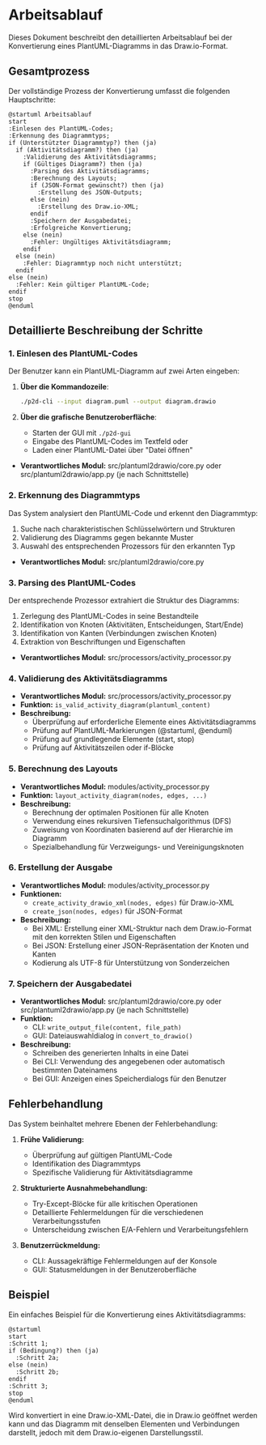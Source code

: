 # Arbeitsablauf

Dieses Dokument beschreibt den detaillierten Arbeitsablauf bei der Konvertierung eines PlantUML-Diagramms in das Draw.io-Format.

## Gesamtprozess

Der vollständige Prozess der Konvertierung umfasst die folgenden Hauptschritte:

```plantuml
@startuml Arbeitsablauf
start
:Einlesen des PlantUML-Codes;
:Erkennung des Diagrammtyps;
if (Unterstützter Diagrammtyp?) then (ja)
  if (Aktivitätsdiagramm?) then (ja)
    :Validierung des Aktivitätsdiagramms;
    if (Gültiges Diagramm?) then (ja)
      :Parsing des Aktivitätsdiagramms;
      :Berechnung des Layouts;
      if (JSON-Format gewünscht?) then (ja)
        :Erstellung des JSON-Outputs;
      else (nein)
        :Erstellung des Draw.io-XML;
      endif
      :Speichern der Ausgabedatei;
      :Erfolgreiche Konvertierung;
    else (nein)
      :Fehler: Ungültiges Aktivitätsdiagramm;
    endif
  else (nein)
    :Fehler: Diagrammtyp noch nicht unterstützt;
  endif
else (nein)
  :Fehler: Kein gültiger PlantUML-Code;
endif
stop
@enduml
```

## Detaillierte Beschreibung der Schritte

### 1. Einlesen des PlantUML-Codes

Der Benutzer kann ein PlantUML-Diagramm auf zwei Arten eingeben:

1. **Über die Kommandozeile**:
   ```bash
   ./p2d-cli --input diagram.puml --output diagram.drawio
   ```

2. **Über die grafische Benutzeroberfläche**:
   - Starten der GUI mit `./p2d-gui`
   - Eingabe des PlantUML-Codes im Textfeld oder
   - Laden einer PlantUML-Datei über "Datei öffnen"

- **Verantwortliches Modul:** src/plantuml2drawio/core.py oder src/plantuml2drawio/app.py (je nach Schnittstelle)

### 2. Erkennung des Diagrammtyps

Das System analysiert den PlantUML-Code und erkennt den Diagrammtyp:

1. Suche nach charakteristischen Schlüsselwörtern und Strukturen
2. Validierung des Diagramms gegen bekannte Muster
3. Auswahl des entsprechenden Prozessors für den erkannten Typ

- **Verantwortliches Modul:** src/plantuml2drawio/core.py

### 3. Parsing des PlantUML-Codes

Der entsprechende Prozessor extrahiert die Struktur des Diagramms:

1. Zerlegung des PlantUML-Codes in seine Bestandteile
2. Identifikation von Knoten (Aktivitäten, Entscheidungen, Start/Ende)
3. Identifikation von Kanten (Verbindungen zwischen Knoten)
4. Extraktion von Beschriftungen und Eigenschaften

- **Verantwortliches Modul:** src/processors/activity_processor.py

### 4. Validierung des Aktivitätsdiagramms

- **Verantwortliches Modul:** src/processors/activity_processor.py
- **Funktion:** `is_valid_activity_diagram(plantuml_content)`
- **Beschreibung:**
  - Überprüfung auf erforderliche Elemente eines Aktivitätsdiagramms
  - Prüfung auf PlantUML-Markierungen (@startuml, @enduml)
  - Prüfung auf grundlegende Elemente (start, stop)
  - Prüfung auf Aktivitätszeilen oder if-Blöcke

### 5. Berechnung des Layouts

- **Verantwortliches Modul:** modules/activity_processor.py
- **Funktion:** `layout_activity_diagram(nodes, edges, ...)`
- **Beschreibung:**
  - Berechnung der optimalen Positionen für alle Knoten
  - Verwendung eines rekursiven Tiefensuchalgorithmus (DFS)
  - Zuweisung von Koordinaten basierend auf der Hierarchie im Diagramm
  - Spezialbehandlung für Verzweigungs- und Vereinigungsknoten

### 6. Erstellung der Ausgabe

- **Verantwortliches Modul:** modules/activity_processor.py
- **Funktionen:** 
  - `create_activity_drawio_xml(nodes, edges)` für Draw.io-XML
  - `create_json(nodes, edges)` für JSON-Format
- **Beschreibung:**
  - Bei XML: Erstellung einer XML-Struktur nach dem Draw.io-Format mit den korrekten Stilen und Eigenschaften
  - Bei JSON: Erstellung einer JSON-Repräsentation der Knoten und Kanten
  - Kodierung als UTF-8 für Unterstützung von Sonderzeichen

### 7. Speichern der Ausgabedatei

- **Verantwortliches Modul:** src/plantuml2drawio/core.py oder src/plantuml2drawio/app.py (je nach Schnittstelle)
- **Funktion:** 
  - CLI: `write_output_file(content, file_path)`
  - GUI: Dateiauswahldialog in `convert_to_drawio()`
- **Beschreibung:**
  - Schreiben des generierten Inhalts in eine Datei
  - Bei CLI: Verwendung des angegebenen oder automatisch bestimmten Dateinamens
  - Bei GUI: Anzeigen eines Speicherdialogs für den Benutzer

## Fehlerbehandlung

Das System beinhaltet mehrere Ebenen der Fehlerbehandlung:

1. **Frühe Validierung:**
   - Überprüfung auf gültigen PlantUML-Code
   - Identifikation des Diagrammtyps
   - Spezifische Validierung für Aktivitätsdiagramme

2. **Strukturierte Ausnahmebehandlung:**
   - Try-Except-Blöcke für alle kritischen Operationen
   - Detaillierte Fehlermeldungen für die verschiedenen Verarbeitungsstufen
   - Unterscheidung zwischen E/A-Fehlern und Verarbeitungsfehlern

3. **Benutzerrückmeldung:**
   - CLI: Aussagekräftige Fehlermeldungen auf der Konsole
   - GUI: Statusmeldungen in der Benutzeroberfläche

## Beispiel

Ein einfaches Beispiel für die Konvertierung eines Aktivitätsdiagramms:

```plantuml
@startuml
start
:Schritt 1;
if (Bedingung?) then (ja)
  :Schritt 2a;
else (nein)
  :Schritt 2b;
endif
:Schritt 3;
stop
@enduml
```

Wird konvertiert in eine Draw.io-XML-Datei, die in Draw.io geöffnet werden kann und das Diagramm mit denselben Elementen und Verbindungen darstellt, jedoch mit dem Draw.io-eigenen Darstellungsstil. 